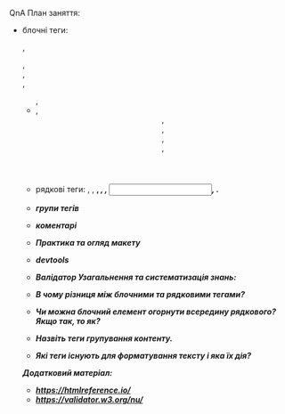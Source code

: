 QnA План заняття:

- блочні теги: <p>, <div>, <form>, <nav>, <ul>, <li>, <header>, <aside>, <main>, <footer>, <h1>
- рядкові теги: <a>, <span>, <b>, <em>, <i>, <input>, <img>.
- групи тегів
- коментарі
- Практика та огляд макету
- devtools
- Валідатор Узагальнення та систематизація знань:

- В чому різниця між блочними та рядковими тегами?
- Чи можна блочний елемент огорнути всередину рядкового? Якщо так, то як?
- Назвіть теги групування контенту.
- Які теги існують для форматування тексту і яка їх дія?

Додатковий матеріал:

- https://htmlreference.io/
- https://validator.w3.org/nu/

